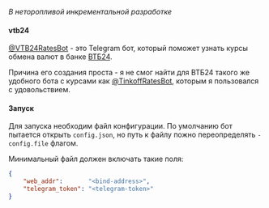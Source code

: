 _В неторопливой инкрементальной разработке_

#### vtb24

[@VTB24RatesBot](https://t.me/VTB24RatesBot) - это Telegram бот, который
поможет узнать курсы обмена валют в банке
[ВТБ24](https://www.vtb24.ru/banking/currency/).

Причина его создания проста - я не смог найти для ВТБ24 такого же удобного
бота с курсами как [@TinkoffRatesBot](https://t.me/TinkoffRatesBot),
которым я пользовался с удовольствием.


#### Запуск

Для запуска необходим файл конфигурации. По умолчанию бот пытается открыть `config.json`, 
но путь к файлу пожно переопределять `-config.file` флагом.

Минимальный файл должен включать такие поля:

```json
{
	"web_addr":       "<bind-address>",
	"telegram_token": "<telegram-token>"
}
```
